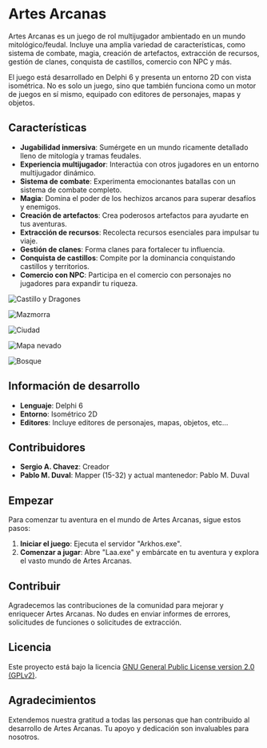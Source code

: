
# Artes Arcanas

Artes Arcanas es un juego de rol multijugador ambientado en un mundo mitológico/feudal. Incluye una amplia variedad de características, como sistema de combate, magia, creación de artefactos, extracción de recursos, gestión de clanes, conquista de castillos, comercio con NPC y más.

El juego está desarrollado en Delphi 6 y presenta un entorno 2D con vista isométrica. No es solo un juego, sino que también funciona como un motor de juegos en sí mismo, equipado con editores de personajes, mapas y objetos.

## Características

- **Jugabilidad inmersiva**: Sumérgete en un mundo ricamente detallado lleno de mitología y tramas feudales.
- **Experiencia multijugador**: Interactúa con otros jugadores en un entorno multijugador dinámico.
- **Sistema de combate**: Experimenta emocionantes batallas con un sistema de combate completo.
- **Magia**: Domina el poder de los hechizos arcanos para superar desafíos y enemigos.
- **Creación de artefactos**: Crea poderosos artefactos para ayudarte en tus aventuras.
- **Extracción de recursos**: Recolecta recursos esenciales para impulsar tu viaje.
- **Gestión de clanes**: Forma clanes para fortalecer tu influencia.
- **Conquista de castillos**: Compite por la dominancia conquistando castillos y territorios.
- **Comercio con NPC**: Participa en el comercio con personajes no jugadores para expandir tu riqueza.

![Castillo y Dragones](https://a.fsdn.com/con/app/proj/artes-arcanas/screenshots/Castillo%20y%20Dragones.jpg)

![Mazmorra](https://a.fsdn.com/con/app/proj/artes-arcanas/screenshots/Mazmorras.jpg)

![Ciudad](https://a.fsdn.com/con/app/proj/artes-arcanas/screenshots/Ciudad.jpg)

![Mapa nevado](https://a.fsdn.com/con/app/proj/artes-arcanas/screenshots/Nieve.jpg)

![Bosque](https://a.fsdn.com/con/app/proj/artes-arcanas/screenshots/Bosques.jpg)

## Información de desarrollo

- **Lenguaje**: Delphi 6
- **Entorno**: Isométrico 2D
- **Editores**: Incluye editores de personajes, mapas, objetos, etc...

## Contribuidores

- **Sergio A. Chavez**: Creador
- **Pablo M. Duval**: Mapper (15-32) y actual mantenedor: Pablo M. Duval

## Empezar

Para comenzar tu aventura en el mundo de Artes Arcanas, sigue estos pasos:

1. **Iniciar el juego**: Ejecuta el servidor "Arkhos.exe".
2. **Comenzar a jugar**: Abre "Laa.exe" y embárcate en tu aventura y explora el vasto mundo de Artes Arcanas.

## Contribuir

Agradecemos las contribuciones de la comunidad para mejorar y enriquecer Artes Arcanas. No dudes en enviar informes de errores, solicitudes de funciones o solicitudes de extracción.

## Licencia

Este proyecto está bajo la licencia [GNU General Public License version 2.0 (GPLv2)](https://www.gnu.org/licenses/old-licenses/gpl-2.0.en.html).

## Agradecimientos

Extendemos nuestra gratitud a todas las personas que han contribuido al desarrollo de Artes Arcanas. Tu apoyo y dedicación son invaluables para nosotros.

